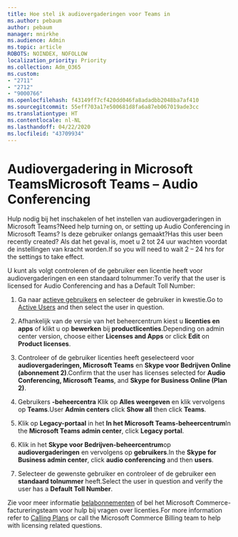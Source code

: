 ```yaml
---
title: Hoe stel ik audiovergaderingen voor Teams in
ms.author: pebaum
author: pebaum
manager: mnirkhe
ms.audience: Admin
ms.topic: article
ROBOTS: NOINDEX, NOFOLLOW
localization_priority: Priority
ms.collection: Adm_O365
ms.custom:
- "2711"
- "2712"
- "9000766"
ms.openlocfilehash: f43149ff7cf420dd046fa8adadbb2048ba7af410
ms.sourcegitcommit: 55eff703a17e500681d8fa6a87eb067019ade3cc
ms.translationtype: HT
ms.contentlocale: nl-NL
ms.lasthandoff: 04/22/2020
ms.locfileid: "43709934"
---
```

# <a name="microsoft-teams--audio-conferencing"></a><span data-ttu-id="1b7a2-102">Audiovergadering in Microsoft Teams</span><span class="sxs-lookup"><span data-stu-id="1b7a2-102">Microsoft Teams – Audio Conferencing</span></span>

<span data-ttu-id="1b7a2-103">Hulp nodig bij het inschakelen of het instellen van audiovergaderingen in Microsoft Teams?</span><span class="sxs-lookup"><span data-stu-id="1b7a2-103">Need help turning on, or setting up Audio Conferencing in Microsoft Teams?</span></span> <span data-ttu-id="1b7a2-104">Is deze gebruiker onlangs gemaakt?</span><span class="sxs-lookup"><span data-stu-id="1b7a2-104">Has this user been recently created?</span></span>  <span data-ttu-id="1b7a2-105">Als dat het geval is, moet u 2 tot 24 uur wachten voordat de instellingen van kracht worden.</span><span class="sxs-lookup"><span data-stu-id="1b7a2-105">If so you will need to wait 2 – 24 hrs for the settings to take effect.</span></span>

<span data-ttu-id="1b7a2-106">U kunt als volgt controleren of de gebruiker een licentie heeft voor audiovergaderingen en een standaard tolnummer:</span><span class="sxs-lookup"><span data-stu-id="1b7a2-106">To verify that the user is licensed for Audio Conferencing and has a Default Toll Number:</span></span>

1. <span data-ttu-id="1b7a2-107">Ga naar [actieve gebruikers](https://admin.microsoft.com/Adminportal/Home?source=applauncher#/users) en selecteer de gebruiker in kwestie.</span><span class="sxs-lookup"><span data-stu-id="1b7a2-107">Go to [Active Users](https://admin.microsoft.com/Adminportal/Home?source=applauncher#/users) and then select the user in question.</span></span>

2. <span data-ttu-id="1b7a2-108">Afhankelijk van de versie van het beheercentrum kiest u **licenties en apps** of klikt u op **bewerken** bij **productlicenties**.</span><span class="sxs-lookup"><span data-stu-id="1b7a2-108">Depending on admin center version, choose either **Licenses and Apps** or click **Edit** on **Product licenses**.</span></span>

3. <span data-ttu-id="1b7a2-109">Controleer of de gebruiker licenties heeft geselecteerd voor **audiovergaderingen, Microsoft Teams** en **Skype voor Bedrijven Online (abonnement 2)**.</span><span class="sxs-lookup"><span data-stu-id="1b7a2-109">Confirm that the user has licenses selected for **Audio Conferencing, Microsoft Teams**, and **Skype for Business Online (Plan 2)**.</span></span>

4. <span data-ttu-id="1b7a2-110">Gebruikers **-beheercentra** Klik op **Alles weergeven** en klik vervolgens op **Teams**.</span><span class="sxs-lookup"><span data-stu-id="1b7a2-110">User **Admin centers** click **Show all** then click **Teams**.</span></span>

5. <span data-ttu-id="1b7a2-111">Klik op **Legacy-portaal** in het **In het Microsoft Teams-beheercentrum**</span><span class="sxs-lookup"><span data-stu-id="1b7a2-111">In the **Microsoft Teams admin center**, click **Legacy portal**.</span></span>

6. <span data-ttu-id="1b7a2-112">Klik in het **Skype voor Bedrijven-beheercentrum**op **audiovergaderingen** en vervolgens op **gebruikers**.</span><span class="sxs-lookup"><span data-stu-id="1b7a2-112">In the **Skype for Business admin center**, click **audio conferencing** and then **users**.</span></span>

7. <span data-ttu-id="1b7a2-113">Selecteer de gewenste gebruiker en controleer of de gebruiker een **standaard tolnummer** heeft.</span><span class="sxs-lookup"><span data-stu-id="1b7a2-113">Select the user in question and verify the user has a **Default Toll Number**.</span></span>

<span data-ttu-id="1b7a2-114">Zie voor meer informatie [belabonnementen](https://docs.microsoft.com/microsoftteams/calling-plans-for-office-365) of bel het Microsoft Commerce-factureringsteam voor hulp bij vragen over licenties.</span><span class="sxs-lookup"><span data-stu-id="1b7a2-114">For more information refer to [Calling Plans](https://docs.microsoft.com/microsoftteams/calling-plans-for-office-365) or call the Microsoft Commerce Billing team to help with licensing related questions.</span></span>